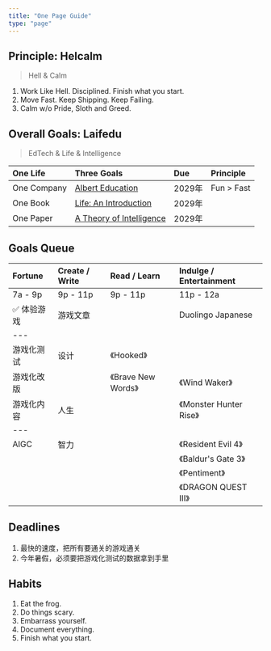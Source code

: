 ```yaml
---
title: "One Page Guide"
type: "page"
---
```


## Principle: Helcalm

> Hell & Calm

1. Work Like Hell. Disciplined. Finish what you start.
1. Move Fast. Keep Shipping. Keep Failing.
1. Calm w/o Pride, Sloth and Greed.

## Overall Goals: Laifedu

> EdTech & Life & Intelligence

| One Life    | Three Goals                                   | Due     | Principle   |
|:------------|:----------------------------------------------|:--------|:------------|
| One Company | [Albert Education](./edu)                     | 2029年  | Fun > Fast  |
| One Book    | [Life: An Introduction](./life)               | 2029年  |             |
| One Paper   | [A Theory of Intelligence](./ai)              | 2029年  |             |

## Goals Queue

| Fortune     | Create / Write     | Read / Learn              | Indulge / Entertainment  |
|:------------|:-------------------|:--------------------------|:-------------------------|
| 7a - 9p     | 9p - 11p           | 9p - 11p                  | 11p - 12a                |
| ✅ 体验游戏  |  游戏文章           |                           |   Duolingo Japanese      |
| ---         |                    |                           |                           |
| 游戏化测试   |  设计              | 《Hooked》                 |                          |
| 游戏化改版   |                   | 《Brave New Words》       | 《Wind Waker》            |
| 游戏化内容   | 人生               |                           | 《Monster Hunter Rise》   |
| ---         |                    |                           |                           |
| AIGC        |  智力              |                           | 《Resident Evil 4》       |
|             |                    |                           | 《Baldur's Gate 3》       |
|             |                    |                           | 《Pentiment》             |
|             |                    |                           | 《DRAGON QUEST III》      |

## Deadlines

1. 最快的速度，把所有要通关的游戏通关
1. 今年暑假，必须要把游戏化测试的数据拿到手里

## Habits

1. Eat the frog.
1. Do things scary.
1. Embarrass yourself.
1. Document everything.
1. Finish what you start.